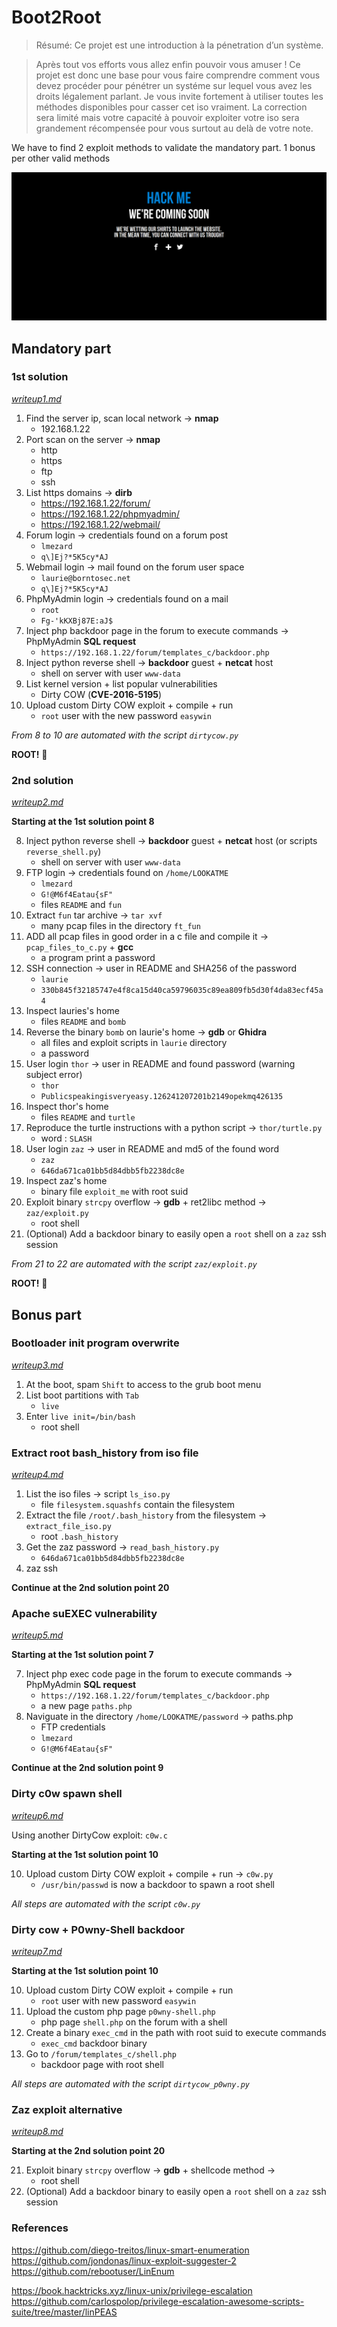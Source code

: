 # Boot2Root

> Résumé: Ce projet est une introduction à la pénetration d’un système.

> Après tout vos efforts vous allez enfin pouvoir vous amuser !
> Ce projet est donc une base pour vous faire comprendre comment vous devez procéder
> pour pénétrer un systéme sur lequel vous avez les droits légalement parlant.
>Je vous invite fortement à utiliser toutes les méthodes disponibles pour casser cet iso
>vraiment. La correction sera limité mais votre capacité à pouvoir exploiter votre iso sera
>grandement récompensée pour vous surtout au delà de votre note.

We have to find 2 exploit methods to validate the mandatory part. 1 bonus per other valid methods

![screen_page](img/screen_full_page.png)

## Mandatory part

### 1st solution

*[writeup1.md](writeup1.md)*

1. Find the server ip, scan local network -> **nmap**
    - 192.168.1.22
2. Port scan on the server -> **nmap**
    - http
    - https
    - ftp
    - ssh
3. List https domains -> **dirb**
    - https://192.168.1.22/forum/
    - https://192.168.1.22/phpmyadmin/ 
    - https://192.168.1.22/webmail/
4. Forum login -> credentials found on a forum post
    - `lmezard`
    - `q\]Ej?*5K5cy*AJ`
5. Webmail login -> mail found on the forum user space
    - `laurie@borntosec.net`
    - `q\]Ej?*5K5cy*AJ`
6. PhpMyAdmin login -> credentials found on a mail
    - `root`
    - `Fg-'kKXBj87E:aJ$`
7. Inject php backdoor page in the forum to execute commands -> PhpMyAdmin **SQL request**
    - `https://192.168.1.22/forum/templates_c/backdoor.php`
8. Inject python reverse shell -> **backdoor** guest + **netcat** host
    - shell on server with user `www-data`
9. List kernel version + list popular vulnerabilities
    - Dirty COW (**CVE-2016-5195**)
10. Upload custom Dirty COW exploit + compile + run
    - `root` user with the new password `easywin`

*From 8 to 10 are automated with the script `dirtycow.py`*

**ROOT!** :checkered_flag:

### 2nd solution

*[writeup2.md](writeup2.md)*

**Starting at the 1st solution point 8**

8. Inject python reverse shell -> **backdoor** guest + **netcat** host (or scripts `reverse_shell.py`)
    - shell on server with user `www-data`
9. FTP login -> credentials found on `/home/LOOKATME`
    - `lmezard`
    - `G!@M6f4Eatau{sF"`
    - files `README` and `fun`
10. Extract `fun` tar archive -> `tar xvf`
    - many pcap files in the directory `ft_fun`
11. ADD all pcap files in good order in a c file and compile it -> `pcap_files_to_c.py` + **gcc**
    - a program print a password
13. SSH connection -> user in README and SHA256 of the password
    - `laurie`
    - `330b845f32185747e4f8ca15d40ca59796035c89ea809fb5d30f4da83ecf45a4`
14. Inspect lauries's home
    - files `README` and `bomb`
15. Reverse the binary `bomb` on laurie's home -> **gdb** or **Ghidra**
    - all files and exploit scripts in `laurie` directory
    - a password
16. User login `thor` -> user in README and found password (warning subject error)
    - `thor`
    - `Publicspeakingisveryeasy.126241207201b2149opekmq426135`
17. Inspect thor's home
    - files `README` and `turtle`
18. Reproduce the turtle instructions with a python script -> `thor/turtle.py`
    - word : `SLASH`
19. User login `zaz` -> user in README and md5 of the found word
    - `zaz`
    - `646da671ca01bb5d84dbb5fb2238dc8e`
20. Inspect zaz's home
    - binary file `exploit_me` with root suid
21. Exploit binary `strcpy` overflow -> **gdb** + ret2libc method -> `zaz/exploit.py`
    - root shell
22. (Optional) Add a backdoor binary to easily open a `root` shell on a `zaz` ssh session

*From 21 to 22 are automated with the script `zaz/exploit.py`*

**ROOT!** :checkered_flag:

## Bonus part

### Bootloader init program overwrite

*[writeup3.md](bonus/writeup3.md)*

1. At the boot, spam `Shift` to access to the grub boot menu
2. List boot partitions with `Tab`
    - `live`
3. Enter `live init=/bin/bash`
    - root shell

### Extract root bash_history from iso file

*[writeup4.md](bonus/writeup4.md)*

1. List the iso files -> script `ls_iso.py`
    - file `filesystem.squashfs` contain the filesystem
2. Extract the file `/root/.bash_history` from the filesystem -> `extract_file_iso.py`
    - root `.bash_history`
3. Get the zaz password -> `read_bash_history.py`
    - `646da671ca01bb5d84dbb5fb2238dc8e`
4. zaz ssh

**Continue at the 2nd solution point 20**

### Apache suEXEC vulnerability

*[writeup5.md](bonus/writeup5.md)*

**Starting at the 1st solution point 7**

7. Inject php exec code page in the forum to execute commands -> PhpMyAdmin **SQL request**
    - `https://192.168.1.22/forum/templates_c/backdoor.php`
    - a new page `paths.php`
8. Naviguate in the directory `/home/LOOKATME/password` -> paths.php
    - FTP credentials
    - `lmezard`
    - `G!@M6f4Eatau{sF"`

**Continue at the 2nd solution point 9**

### Dirty c0w spawn shell

*[writeup6.md](bonus/writeup6.md)*

Using another DirtyCow exploit: `c0w.c`

**Starting at the 1st solution point 10**

10. Upload custom Dirty COW exploit + compile + run -> `c0w.py`
    - `/usr/bin/passwd` is now a backdoor to spawn a root shell

*All steps are automated with the script `c0w.py`*

### Dirty cow + P0wny-Shell backdoor

*[writeup7.md](bonus/writeup7.md)*

**Starting at the 1st solution point 10**

10. Upload custom Dirty COW exploit + compile + run
    - `root` user with new password `easywin`
11. Upload the custom php page `p0wny-shell.php`
    - php page `shell.php` on the forum with a shell
12. Create a binary `exec_cmd` in the path with root suid to execute commands
    - `exec_cmd` backdoor binary
13. Go to `/forum/templates_c/shell.php`
    - backdoor page with root shell

*All steps are automated with the script `dirtycow_p0wny.py`*

### Zaz exploit alternative

*[writeup8.md](bonus/writeup8.md)*

**Starting at the 2nd solution point 20**

21. Exploit binary `strcpy` overflow -> **gdb** + shellcode method ->
    - root shell
22. (Optional) Add a backdoor binary to easily open a `root` shell on a `zaz` ssh session

### References

https://github.com/diego-treitos/linux-smart-enumeration
https://github.com/jondonas/linux-exploit-suggester-2
https://github.com/rebootuser/LinEnum

https://book.hacktricks.xyz/linux-unix/privilege-escalation
https://github.com/carlospolop/privilege-escalation-awesome-scripts-suite/tree/master/linPEAS
